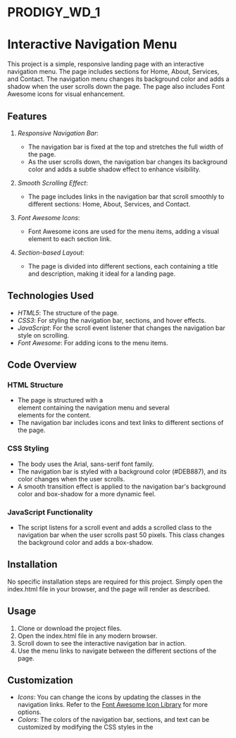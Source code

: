 # PRODIGY_WD_1
# Interactive Navigation Menu

This project is a simple, responsive landing page with an interactive navigation menu. The page includes sections for Home, About, Services, and Contact. The navigation menu changes its background color and adds a shadow when the user scrolls down the page. The page also includes Font Awesome icons for visual enhancement.

## Features

1. *Responsive Navigation Bar*:
   - The navigation bar is fixed at the top and stretches the full width of the page.
   - As the user scrolls down, the navigation bar changes its background color and adds a subtle shadow effect to enhance visibility.

2. *Smooth Scrolling Effect*:
   - The page includes links in the navigation bar that scroll smoothly to different sections: Home, About, Services, and Contact.

3. *Font Awesome Icons*:
   - Font Awesome icons are used for the menu items, adding a visual element to each section link.

4. *Section-based Layout*:
   - The page is divided into different sections, each containing a title and description, making it ideal for a landing page.

## Technologies Used

- *HTML5*: The structure of the page.
- *CSS3*: For styling the navigation bar, sections, and hover effects.
- *JavaScript*: For the scroll event listener that changes the navigation bar style on scrolling.
- *Font Awesome*: For adding icons to the menu items.

## Code Overview

### HTML Structure

- The page is structured with a <nav> element containing the navigation menu and several <section> elements for the content.
- The navigation bar includes icons and text links to different sections of the page.

### CSS Styling

- The body uses the Arial, sans-serif font family.
- The navigation bar is styled with a background color (#DEB887), and its color changes when the user scrolls.
- A smooth transition effect is applied to the navigation bar's background color and box-shadow for a more dynamic feel.

### JavaScript Functionality

- The script listens for a scroll event and adds a scrolled class to the navigation bar when the user scrolls past 50 pixels. This class changes the background color and adds a box-shadow.

## Installation

No specific installation steps are required for this project. Simply open the index.html file in your browser, and the page will render as described.

## Usage

1. Clone or download the project files.
2. Open the index.html file in any modern browser.
3. Scroll down to see the interactive navigation bar in action.
4. Use the menu links to navigate between the different sections of the page.

## Customization

- *Icons*: You can change the icons by updating the classes in the navigation links. Refer to the [Font Awesome Icon Library](https://fontawesome.com/icons) for more options.
- *Colors*: The colors of the navigation bar, sections, and text can be customized by modifying the CSS styles in the <style> section of the code.
- *Sections*: Add or remove sections as needed by creating additional <section> elements in the HTML.


## Deployment

link: https://archana-128.github.io/PRODIGY_WD_01/

